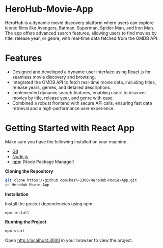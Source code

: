 # HeroHub-Movie-App
HeroHub is a dynamic movie discovery platform where users can explore iconic films like Avengers, Batman, Superman, Spider-Man, and Iron Man. The app offers advanced search features, allowing users to find movies by title, release year, or genre, with real-time data fetched from the OMDB API.

# Features

* Designed and developed a dynamic user interface using React.js for seamless movie discovery and browsing.
* Integrated the OMDB API to fetch real-time movie data, including titles, release years, genres, and detailed descriptions.
* Implemented dynamic search features, enabling users to discover movies by title, release year, and genre with ease.
* Combined a robust frontend with secure API calls, ensuring fast data retrieval and a high-performance user experience.

# Getting Started with React App

Make sure you have the following installed on your machine:

- [Git](https://git-scm.com/)
- [Node.js](https://nodejs.org/en)
- [npm](https://www.npmjs.com/) (Node Package Manager)

**Cloning the Repository**

```bash
git clone https://github.com/kash-1308/HeroHub-Movie-App.git
cd HeroHub-Movie-App
```

**Installation**

Install the project dependencies using npm:

```bash
npm install
```

**Running the Project**

```bash
npm start
```

Open [http://localhost:3000](http://localhost:3000) in your browser to view the project.

